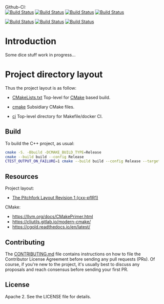Github-CI:<br>
[![Build Status][amd64_linux_status]][amd64_linux_link]
[![Build Status][amd64_macos_status]][amd64_macos_link]
[![Build Status][arm64_macos_status]][arm64_macos_link]
[![Build Status][amd64_windows_status]][amd64_windows_link]<br>

[![Build Status][amd64_docker_status]][amd64_docker_link]
[![Build Status][arm64_docker_status]][arm64_docker_link]
[![Build Status][riscv64_docker_status]][riscv64_docker_link]<br>

[amd64_linux_status]: ./../../actions/workflows/amd64_linux_cmake.yml/badge.svg
[amd64_linux_link]: ./../../actions/workflows/amd64_linux_cmake.yml
[amd64_macos_status]: ./../../actions/workflows/amd64_macos_cmake.yml/badge.svg
[amd64_macos_link]: ./../../actions/workflows/amd64_macos_cmake.yml
[arm64_macos_status]: ./../../actions/workflows/arm64_macos_cmake.yml/badge.svg
[arm64_macos_link]: ./../../actions/workflows/arm64_macos_cmake.yml
[amd64_windows_status]: ./../../actions/workflows/amd64_windows_cmake.yml/badge.svg
[amd64_windows_link]: ./../../actions/workflows/amd64_windows_cmake.yml

[amd64_docker_status]: ./../../actions/workflows/amd64_docker_cmake.yml/badge.svg
[amd64_docker_link]: ./../../actions/workflows/amd64_docker_cmake.yml
[arm64_docker_status]: ./../../actions/workflows/arm64_docker_cmake.yml/badge.svg
[arm64_docker_link]: ./../../actions/workflows/arm64_docker_cmake.yml
[riscv64_docker_status]: ./../../actions/workflows/riscv64_docker_cmake.yml/badge.svg
[riscv64_docker_link]: ./../../actions/workflows/riscv64_docker_cmake.yml

# Introduction

Some dice stuff work in progress...

# Project directory layout
Thus the project layout is as follow:

* [CMakeLists.txt](CMakeLists.txt) Top-level for [CMake](https://cmake.org/cmake/help/latest/) based build.
* [cmake](cmake) Subsidiary CMake files.

* [ci](ci) Top-level directory for Makefile/docker CI.

## Build

To build the C++ project, as usual:

```sh
cmake -S. -Bbuild -DCMAKE_BUILD_TYPE=Release
cmake --build build --config Release
CTEST_OUTPUT_ON_FAILURE=1 cmake --build build --config Release --target test
```

## Resources

Project layout:
* [The Pitchfork Layout Revision 1 (cxx-pflR1)](https://github.com/vector-of-bool/pitchfork)

CMake:
* https://llvm.org/docs/CMakePrimer.html
* https://cliutils.gitlab.io/modern-cmake/
* https://cgold.readthedocs.io/en/latest/

## Contributing

The [CONTRIBUTING.md](./CONTRIBUTING.md) file contains instructions on how to
file the Contributor License Agreement before sending any pull requests (PRs).
Of course, if you're new to the project, it's usually best to discuss any
proposals and reach consensus before sending your first PR.

## License

Apache 2. See the LICENSE file for details.
